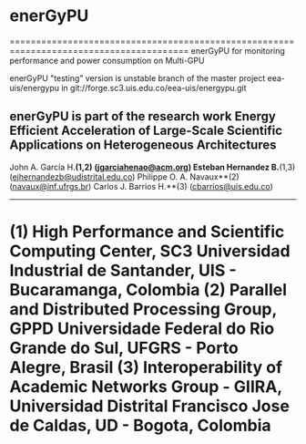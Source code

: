 # enerGyPU
========================================================================================
enerGyPU for monitoring performance and power consumption on Multi-GPU

enerGyPU "testing" version is unstable branch of the master project eea-uis/energypu in git://forge.sc3.uis.edu.co/eea-uis/energypu.git


enerGyPU is part of the research work Energy Efficient Acceleration of Large-Scale Scientific Applications on Heterogeneous Architectures
----------------------------------------------------------------------------------------
John A. García H.**(1,2)      (jgarciahenao@acm.org)
Esteban Hernandez B.**(1,3)   (ejhernandezb@udistrital.edu.co)
Philippe O. A. Navaux**(2)    (navaux@inf.ufrgs.br)
Carlos J. Barrios H.**(3)       (cbarrios@uis.edu.co)

----------------------------------------------------------------------------------------
(1) High Performance and Scientific Computing Center, SC3
    Universidad Industrial de Santander, UIS - Bucaramanga, Colombia
(2) Parallel and Distributed Processing Group, GPPD
    Universidade Federal do Rio Grande do Sul, UFGRS - Porto Alegre, Brasil
(3) Interoperability of Academic Networks Group - GIIRA,
    Universidad Distrital Francisco Jose de Caldas, UD  - Bogota, Colombia
========================================================================================
